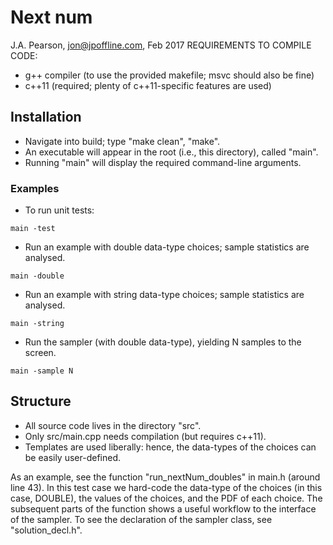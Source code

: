 # Next num
J.A. Pearson, jon@jpoffline.com, Feb 2017
REQUIREMENTS TO COMPILE CODE:
- g++ compiler (to use the provided makefile; msvc should also be fine)
- c++11        (required; plenty of c++11-specific features are used)

## Installation
- Navigate into build; type "make clean", "make".
- An executable will appear in the root (i.e., this directory), called "main".
- Running "main" will display the required command-line arguments.

### Examples
- To run unit tests:
```
main -test
```
- Run an example with double data-type choices; sample statistics are analysed.
```
main -double    
```
- Run an example with string data-type choices; sample statistics are analysed.
```
main -string
```
- Run the sampler (with double data-type), yielding N samples to the screen.
```
main -sample N  
```

## Structure 
- All source code lives in the directory "src". 
- Only src/main.cpp needs compilation (but requires c++11).
- Templates are used liberally: hence, the data-types of the choices can be easily user-defined.

As an example, see the function "run_nextNum_doubles" in main.h (around line 43).
In this test case we hard-code the data-type of the choices (in this case, DOUBLE),
the values of the choices, and the PDF of each choice. The subsequent parts of the function
shows a useful workflow to the interface of the sampler.
To see the declaration of the sampler class, see "solution_decl.h".
